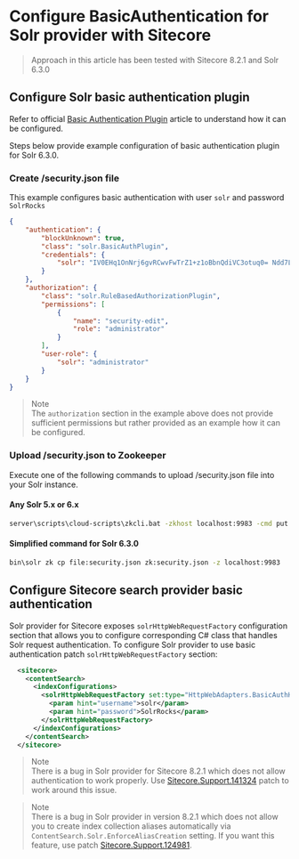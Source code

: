 # Configure BasicAuthentication for Solr provider with Sitecore

>Approach in this article has been tested with Sitecore 8.2.1 and Solr 6.3.0

## Configure Solr basic authentication plugin

Refer to official [Basic Authentication Plugin](https://cwiki.apache.org/confluence/display/solr/Basic+Authentication+Plugin) article to understand how it can be configured.  

Steps below provide example configuration of basic authentication plugin for Solr 6.3.0.

### Create /security.json file

This example configures basic authentication with user `solr` and password `SolrRocks`

```json
{
    "authentication": {
        "blockUnknown": true,
        "class": "solr.BasicAuthPlugin",
        "credentials": {
            "solr": "IV0EHq1OnNrj6gvRCwvFwTrZ1+z1oBbnQdiVC3otuq0= Ndd7LKvVBAaZIF0QAVi1ekCfAJXr1GGfLtRUXhgrF8c="
        }
    },
    "authorization": {
        "class": "solr.RuleBasedAuthorizationPlugin",
        "permissions": [
            {
                "name": "security-edit",
                "role": "administrator"
            }
        ],
        "user-role": {
            "solr": "administrator"
        }
    }
}
```

>Note  
The `authorization` section in the example above does not provide sufficient permissions but rather provided as an example how it can be configured.

### Upload /security.json to Zookeeper

Execute one of the following commands to upload /security.json file into your Solr instance.

#### Any Solr 5.x or 6.x

```bat
server\scripts\cloud-scripts\zkcli.bat -zkhost localhost:9983 -cmd put /security.json security.json
```

#### Simplified command for Solr 6.3.0

```bat
bin\solr zk cp file:security.json zk:security.json -z localhost:9983
```

## Configure Sitecore search provider basic authentication

Solr provider for Sitecore exposes `solrHttpWebRequestFactory` configuration section that allows you to configure corresponding C# class that handles Solr request authentication.
To configure Solr provider to use basic authentication patch `solrHttpWebRequestFactory` section:  
```xml
  <sitecore>
    <contentSearch>
      <indexConfigurations>
        <solrHttpWebRequestFactory set:type="HttpWebAdapters.BasicAuthHttpWebRequestFactory, SolrNet">
          <param hint="username">solr</param>
          <param hint="password">SolrRocks</param>
        </solrHttpWebRequestFactory>
      </indexConfigurations>
    </contentSearch>
  </sitecore>
```

>Note  
There is a bug in Solr provider for Sitecore 8.2.1 which does not allow authentication to work properly.
Use [Sitecore.Support.141324](https://github.com/SitecoreSupport/Sitecore.Support.141324) patch to work around this issue.  

>Note  
There is a bug in Solr provider in version 8.2.1 which does not allow you to create index collection aliases automatically via `ContentSearch.Solr.EnforceAliasCreation` setting.
If you want this feature, use patch [Sitecore.Support.124981](https://github.com/SitecoreSupport/Sitecore.Support.124981).